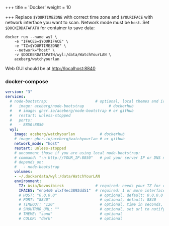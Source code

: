 +++
title = 'Docker'
weight = 10

+++
Replace `$YOURTIMEZONE` with correct time zone and `$YOURIFACE` with network interface you want to scan. Network mode must be `host`. Set `$DOCKERDATAPATH` for container to save data:

```shell { title="sh"}
docker run --name wyl \
	-e "IFACES=$YOURIFACE" \
	-e "TZ=$YOURTIMEZONE" \
	--network="host" \
	-v $DOCKERDATAPATH/wyl:/data/WatchYourLAN \
    aceberg/watchyourlan
```
Web GUI should be at [http://localhost:8840](http://localhost:8840)

### docker-compose

```yaml { title="yaml"}
version: "3"
services:
  # node-bootstrap:                     # optional, local themes and icons
  #   image: aceberg/node-bootstrap           # dockerhub
  #   # image: ghcr.io/aceberg/node-bootstrap # or github
  #   restart: unless-stopped
  #   ports:
  #   - 8850:8850
  wyl:
    image: aceberg/watchyourlan           # dockerhub
    # image: ghcr.io/aceberg/watchyourlan # or github
    network_mode: "host"      
    restart: unless-stopped
    # uncomment those if you are using local node-bootstrap:
    # command: "-n http://YOUR_IP:8850"   # put your server IP or DNS name here
    # depends_on:
    #   - node-bootstrap
    volumes:
    - ~/.dockerdata/wyl:/data/WatchYourLAN
    environment:
      TZ: Asia/Novosibirsk              # required: needs your TZ for correct time
      IFACES: "enp4s0 wlxf4ec3892dd51"  # required: 1 or more interface
      # HOST: "0.0.0.0"                   # optional, default: 0.0.0.0
      # PORT: "8840"                      # optional, default: 8840
      # TIMEOUT: "120"                    # optional, time in seconds, default: 120
      # SHOUTRRR_URL: ""                  # optional, set url to notify
      # THEME: "sand"                     # optional
      # COLOR: "dark"                     # optional
```